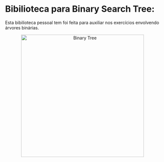 # Bibilioteca para Binary Search Tree:
Esta bibilioteca pessoal tem foi feita para auxiliar nos exercícios envolvendo árvores binárias.

<p align="center">
  <img class="gatsby-resp-image-image" src="https://cdn.programiz.com/sites/tutorial2program/files/perfect-binary-tree_0.png" width="400" title="Binary Tree">
</p>

